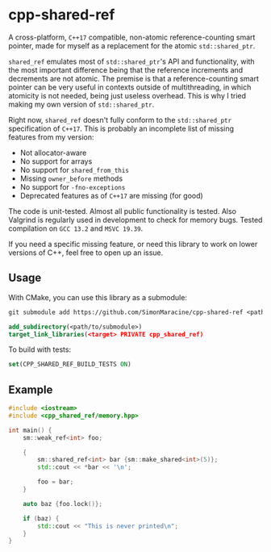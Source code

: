 # cpp-shared-ref

A cross-platform, `C++17` compatible, non-atomic reference-counting smart pointer, made for myself as a replacement
for the atomic `std::shared_ptr`.

`shared_ref` emulates most of `std::shared_ptr`'s API and functionality, with the most important difference being
that the reference increments and decrements are not atomic. The premise is that a reference-counting smart pointer
can be very useful in contexts outside of multithreading, in which atomicity is not needed, being just useless
overhead. This is why I tried making my own version of `std::shared_ptr`.

Right now, `shared_ref` doesn't fully conform to the `std::shared_ptr` specification of `C++17`. This is probably
an incomplete list of missing features from my version:

- Not allocator-aware
- No support for arrays
- No support for `shared_from_this`
- Missing `owner_before` methods
- No support for `-fno-exceptions`
- Deprecated features as of `C++17` are missing (for good)

The code is unit-tested. Almost all public functionality is tested. Also Valgrind is regularly used in development
to check for memory bugs. Tested compilation on `GCC 13.2` and `MSVC 19.39`.

If you need a specific missing feature, or need this library to work on lower versions of C++, feel free to open
up an issue.

## Usage

With CMake, you can use this library as a submodule:

```txt
git submodule add https://github.com/SimonMaracine/cpp-shared-ref <path/to/submodule>
```

```cmake
add_subdirectory(<path/to/submodule>)
target_link_libraries(<target> PRIVATE cpp_shared_ref)
```

To build with tests:

```cmake
set(CPP_SHARED_REF_BUILD_TESTS ON)
```

## Example

```cpp
#include <iostream>
#include <cpp_shared_ref/memory.hpp>

int main() {
    sm::weak_ref<int> foo;

    {
        sm::shared_ref<int> bar {sm::make_shared<int>(5)};
        std::cout << *bar << '\n';

        foo = bar;
    }

    auto baz {foo.lock()};

    if (baz) {
        std::cout << "This is never printed\n";
    }
}
```
